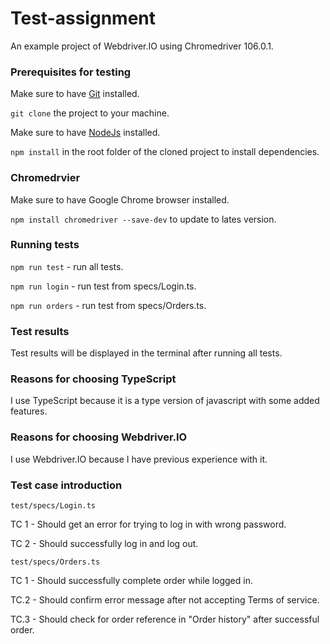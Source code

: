 # Test-assignment
An example project of Webdriver.IO using Chromedriver 106.0.1.

### Prerequisites for testing
Make sure to have  [Git](https://git-scm.com) installed.

```git clone``` the project to your machine.

Make sure to have [NodeJs](https://nodejs.org/en/) installed.

```npm install``` in the root folder of the cloned project to install dependencies.

### Chromedrvier
Make sure to have Google Chrome browser installed.

```npm install chromedriver --save-dev``` to update to lates version.

### Running tests
```npm run test``` - run all tests.

```npm run login``` - run test from specs/Login.ts.

```npm run orders``` - run test from specs/Orders.ts.

### Test results
Test results will be displayed in the terminal after running all tests.

### Reasons for choosing TypeScript
I use TypeScript because it is a type version of javascript with some added features.

### Reasons for choosing Webdriver.IO
I use Webdriver.IO because I have previous experience with it.

### Test case introduction
``test/specs/Login.ts``

TC 1 - Should get an error for trying to log in with wrong password.

TC 2 - Should successfully log in and log out.


``test/specs/Orders.ts``

TC 1 - Should successfully complete order while logged in.

TC.2 - Should confirm error message after not accepting Terms of service.

TC.3 - Should check for order reference in "Order history" after successful order.
